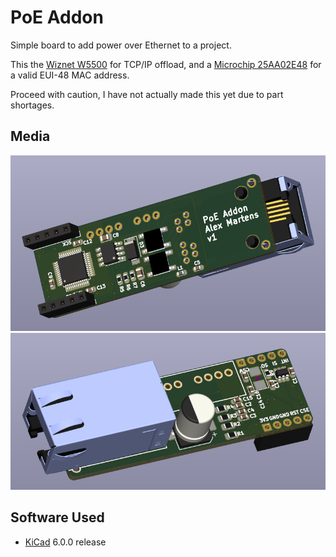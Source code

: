 # PoE Addon

Simple board to add power over Ethernet to a project.

This the [Wiznet W5500] for TCP/IP offload, and a [Microchip 25AA02E48] for
a valid EUI-48 MAC address.

Proceed with caution, I have not actually made this yet due to part shortages.

## Media

![3D Render Top](media/render-bot.png)
![3D Render Bottom](media/render-top.png)

## Software Used

- [KiCad](http://kicad.org/) 6.0.0 release


[Wiznet W5500]: https://www.wiznet.io/product-item/w5500/
[Microchip 25AA02E48]: http://ww1.microchip.com/downloads/en/devicedoc/22123a.pdf
